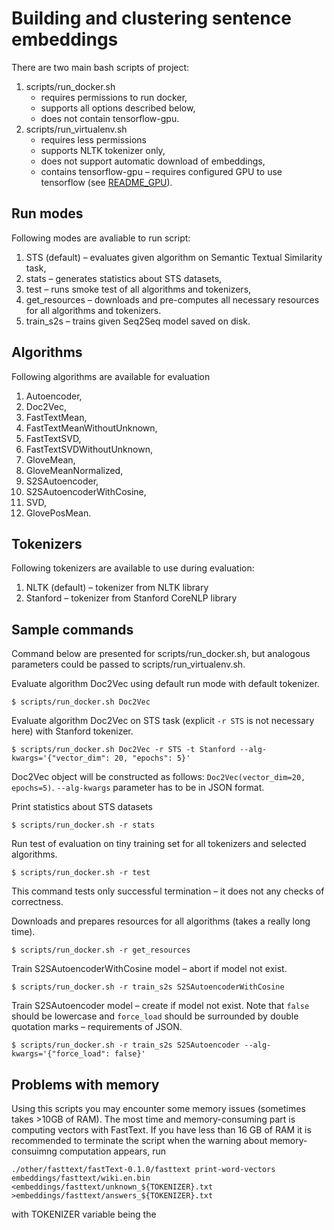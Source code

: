 # Building and clustering sentence embeddings

There are two main bash scripts of project:
1. scripts/run_docker.sh
   * requires permissions to run docker,
   * supports all options described below,
   * does not contain tensorflow-gpu.
2. scripts/run_virtualenv.sh
   * requires less permissions
   * supports NLTK tokenizer only,
   * does not support automatic download of embeddings,
   * contains tensorflow-gpu &ndash; requires configured GPU to use tensorflow
   (see [README_GPU](./doc/README_GPU.md)).

## Run modes

Following modes are avaliable to run script:
1. STS (default) &ndash; evaluates given algorithm on Semantic Textual Similarity task,
2. stats &ndash; generates statistics about STS datasets,
3. test &ndash; runs smoke test of all algorithms and tokenizers,
4. get_resources &ndash; downloads and pre-computes all necessary resources for all algorithms and tokenizers.
5. train_s2s &ndash; trains given Seq2Seq model saved on disk.

## Algorithms

Following algorithms are available for evaluation
1. Autoencoder,
2. Doc2Vec,
3. FastTextMean,
4. FastTextMeanWithoutUnknown,
5. FastTextSVD,
6. FastTextSVDWithoutUnknown,
7. GloveMean,
8. GloveMeanNormalized,
9. S2SAutoencoder,
10. S2SAutoencoderWithCosine,
11. SVD,
12. GlovePosMean.

## Tokenizers

Following tokenizers are available to use during evaluation:
1. NLTK (default) &ndash; tokenizer from NLTK library
2. Stanford &ndash; tokenizer from Stanford CoreNLP library

## Sample commands
Command below are presented for scripts/run_docker.sh, but analogous parameters could be passed to
scripts/run_virtualenv.sh.

Evaluate algorithm Doc2Vec using default run mode with default tokenizer.
```
$ scripts/run_docker.sh Doc2Vec
```

Evaluate algorithm Doc2Vec on STS task (explicit ```-r STS``` is not necessary here) with Stanford tokenizer.
```
$ scripts/run_docker.sh Doc2Vec -r STS -t Stanford --alg-kwargs='{"vector_dim": 20, "epochs": 5}'
```
Doc2Vec object will be constructed as follows: ```Doc2Vec(vector_dim=20, epochs=5)```.
```--alg-kwargs``` parameter has to be in JSON format.

Print statistics about STS datasets
```
$ scripts/run_docker.sh -r stats
```

Run test of evaluation on tiny training set for all tokenizers and selected algorithms.
```
$ scripts/run_docker.sh -r test
```
This command tests only successful termination &ndash; it does not any checks of correctness.

Downloads and prepares resources for all algorithms (takes a really long time).
```
$ scripts/run_docker.sh -r get_resources
```

Train S2SAutoencoderWithCosine model &ndash; abort if model not exist.
```
$ scripts/run_docker.sh -r train_s2s S2SAutoencoderWithCosine
```
Train S2SAutoencoder model &ndash; create if model not exist. Note that ```false``` should be lowercase
and ```force_load``` should be surrounded by double quotation marks &ndash; requirements of JSON.
```
$ scripts/run_docker.sh -r train_s2s S2SAutoencoder --alg-kwargs='{"force_load": false}'
```
## Problems with memory
Using this scripts you may encounter some memory issues (sometimes takes >10GB of RAM). The most time and memory-consuming part is computing vectors with FastText. If you have less than 16 GB of RAM it is recommended to terminate the script when the warning about memory-consuimng computation appears, run
```
./other/fasttext/fastText-0.1.0/fasttext print-word-vectors embeddings/fasttext/wiki.en.bin <embeddings/fasttext/unknown_${TOKENIZER}.txt >embeddings/fasttext/answers_${TOKENIZER}.txt
```
with TOKENIZER variable being the
